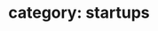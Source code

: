 ---
layout: category
title: "category: startups"
category: startups
permalink: /categories/startups/
---